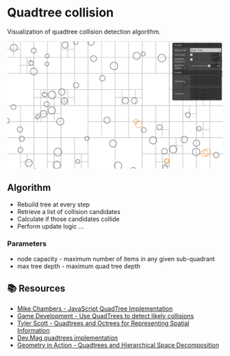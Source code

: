 # Quadtree collision

Visualization of quadtree collision detection algorithm.

![](./preview.png)

## Algorithm

- Rebuild tree at every step 
- Retrieve a list of collision candidates
- Calculate if those candidates collide
- Perform update logic ...

### Parameters
- node capacity - maximum number of items in any given sub-quadrant 
- max tree depth - maximum quad tree depth

## 📚 Resources

- [Mike Chambers - JavaScript QuadTree Implementation](http://www.mikechambers.com/blog/2011/03/21/javascript-quadtree-implementation/)
- [Game Development - Use QuadTrees to detect likely collisions](https://gamedevelopment.tutsplus.com/tutorials/quick-tip-use-quadtrees-to-detect-likely-collisions-in-2d-space--gamedev-374)
- [Tyler Scott - Quadtrees and Octrees for Representing Spatial Information](https://www.youtube.com/watch?v=xFcQaig5Z2A)
- [Dev.Mag quadtrees implementation](http://devmag.org.za/2011/02/23/quadtrees-implementation/)
- [Geometry in Action - Quadtrees and Hierarchical Space Decomposition](https://www.ics.uci.edu/~eppstein/gina/quadtree.html)
